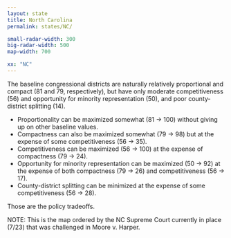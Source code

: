```yaml
---
layout: state
title: North Carolina
permalink: states/NC/

small-radar-width: 300
big-radar-width: 500
map-width: 700

xx: "NC"
---
```


The baseline congressional districts are naturally relatively proportional and compact (81 and 79, respectively),
but have only moderate competitiveness (56) and opportunity for minority representation (50), and poor county-district splitting (14).

- Proportionality can be maximized somewhat (81 &#x2192; 100) without giving up on other baseline values. 
- Compactness can also be maximized somewhat (79 &#x2192; 98) but at the expense of some competitiveness (56 &#x2192; 35).
- Competitiveness can be maximized (56 &#x2192; 100) at the expense of compactness (79 &#x2192; 24).
- Opportunity for minority representation can be maximized (50 &#x2192; 92) at the expense of both compactness (79 &#x2192; 26) and competitiveness (56 &#x2192; 17).
- County-district splitting can be minimized at the expense of some competitiveness (56 &#x2192; 28).

Those are the policy tradeoffs. 

NOTE: This is the map ordered by the NC Supreme Court currently in place (7/23) that was challenged in Moore v. Harper.